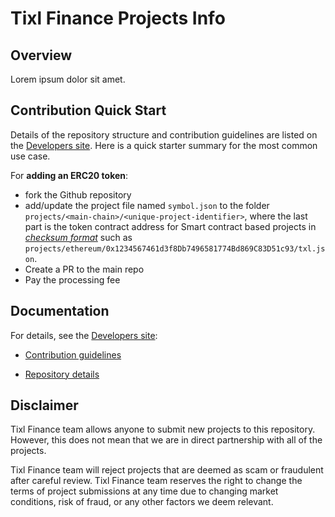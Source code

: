 # Tixl Finance Projects Info

## Overview
Lorem ipsum dolor sit amet.

## Contribution Quick Start

Details of the repository structure and contribution guidelines are listed on the
[Developers site](https://developer.tixl.finance/start).
Here is a quick starter summary for the most common use case.

For **adding an ERC20 token**:
- fork the Github repository
- add/update the project file named `symbol.json` to the folder `projects/<main-chain>/<unique-project-identifier>`,
where the last part is the token contract address for Smart contract based projects in  
[_checksum format_](https://developer.trustwallet.com/add_new_asset#checksum_format)
such as
`projects/ethereum/0x1234567461d3f8Db7496581774Bd869C83D51c93/txl.json`.
- Create a PR to the main repo
- Pay the processing fee

## Documentation

For details, see the [Developers site](https://developer.tixl.finance/start):

- [Contribution guidelines](https://developer.tixl.finance/start#contribution-guidelines)

- [Repository details](https://developer.tixl.finance/start#repository-details)

## Disclaimer
Tixl Finance team allows anyone to submit new projects to this repository. However, this does not mean that we are in direct partnership with all of the projects.

Tixl Finance team will reject projects that are deemed as scam or fraudulent after careful review.
Tixl Finance team reserves the right to change the terms of project submissions at any time due to changing market conditions, risk of fraud, or any other factors we deem relevant.
